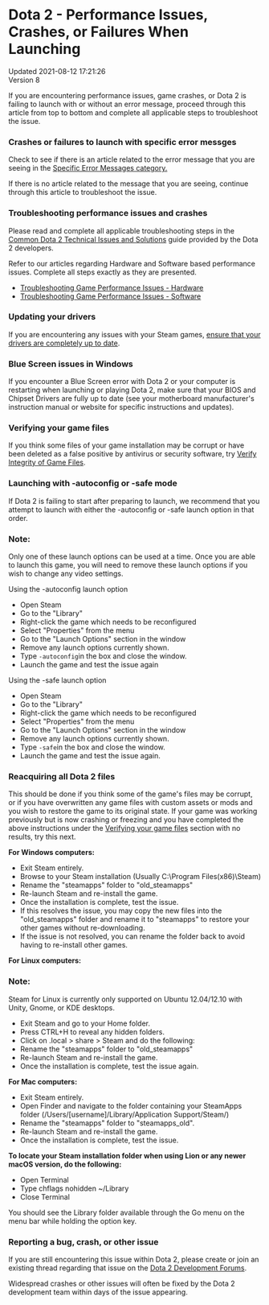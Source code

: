 # Dota 2 - Performance Issues, Crashes, or Failures When Launching
Updated 2021-08-12 17:21:26  
Version 8  

If you are encountering performance issues, game crashes, or Dota 2 is failing to launch with or without an error message, proceed through this article from top to bottom and complete all applicable steps to troubleshoot the issue.  
  
### Crashes or failures to launch with specific error messges
  
Check to see if there is an article related to the error message that you are seeing in the [Specific Error Messages category.](https://support.steampowered.com/kb_cat.php?id=59)  
  
If there is no article related to the message that you are seeing, continue through this article to troubleshoot the issue.  
  
  
### Troubleshooting performance issues and crashes
  
Please read and complete all applicable troubleshooting steps in the [Common Dota 2 Technical Issues and Solutions](http://dev.dota2.com/showthread.php?t=15261) guide provided by the Dota 2 developers.  
  
Refer to our articles regarding Hardware and Software based performance issues. Complete all steps exactly as they are presented.  
* [Troubleshooting Game Performance Issues - Hardware ](https://help.steampowered.com/en/faqs/view/7289-6080-C6E3-AE81)
* [Troubleshooting Game Performance Issues - Software](https://help.steampowered.com/en/faqs/view/5B03-A517-D747-9421)
  
  
### Updating your drivers
  
If you are encountering any issues with your Steam games, [ensure that your drivers are completely up to date](https://help.steampowered.com/en/faqs/view/5799-495F-1F25-D15B).  
  
### Blue Screen issues in Windows
  
If you encounter a Blue Screen error with Dota 2 or your computer is restarting when launching or playing Dota 2, make sure that your BIOS and Chipset Drivers are fully up to date (see your motherboard manufacturer's instruction manual or website for specific instructions and updates).  
  
### Verifying your game files
  
If you think some files of your game installation may be corrupt or have been deleted as a false positive by antivirus or security software, try [Verify Integrity of Game Files](https://help.steampowered.com/en/faqs/view/0C48-FCBD-DA71-93EB).  
  
### Launching with -autoconfig or -safe mode 
  
If Dota 2 is failing to start after preparing to launch, we recommend that you attempt to launch with either the -autoconfig or -safe launch option in that order.  
  
  ### Note:
Only one of these launch options can be used at a time. Once you are able to launch this game, you will need to remove these launch options if you wish to change any video settings.  
  
Using the -autoconfig launch option  
* Open Steam
* Go to the "Library"
* Right-click the game which needs to be reconfigured
* Select "Properties" from the menu
* Go to the "Launch Options" section in the window
* Remove any launch options currently shown.
* Type `-autoconfig`in the box and close the window.
* Launch the game and test the issue again
  
  
Using the -safe launch option  
* Open Steam
* Go to the "Library"
* Right-click the game which needs to be reconfigured
* Select "Properties" from the menu
* Go to the "Launch Options" section in the window
* Remove any launch options currently shown.
* Type `-safe`in the box and close the window.
* Launch the game and test the issue again.
  
  
### Reacquiring all Dota 2 files
  
This should be done if you think some of the game's files may be corrupt, or if you have overwritten any game files with custom assets or mods and you wish to restore the game to its original state. If your game was working previously but is now crashing or freezing and you have completed the above instructions under the [Verifying your game files](#verify) section with no results, try this next.  
  
**For Windows computers:**  
* Exit Steam entirely.
* Browse to your Steam installation (Usually C:\Program Files(x86)\Steam\)
* Rename the "steamapps" folder to "old_steamapps"
* Re-launch Steam and re-install the game.
* Once the installation is complete, test the issue.
* If this resolves the issue, you may copy the new files into the "old_steamapps" folder and rename it to "steamapps" to restore your other games without re-downloading.
* If the issue is not resolved, you can rename the folder back to avoid having to re-install other games.
  
  
**For Linux computers:**  
  
  ### Note:
Steam for Linux is currently only supported on Ubuntu 12.04/12.10 with Unity, Gnome, or KDE desktops.  
* Exit Steam and go to your Home folder.
* Press CTRL+H to reveal any hidden folders.
* Click on .local > share > Steam and do the following:
* Rename the "steamapps" folder to "old_steamapps"
* Re-launch Steam and re-install the game.
* Once the installation is complete, test the issue again.
  
  
**For Mac computers:**  
* Exit Steam entirely.
* Open Finder and navigate to the folder containing your SteamApps folder (/Users/[username]/Library/Application Support/Steam/)
* Rename the "steamapps" folder to "steamapps_old".
* Re-launch Steam and re-install the game.
* Once the installation is complete, test the issue.
  
  
**To locate your Steam installation folder when using Lion or any newer macOS version, do the following:**  
* Open Terminal
* Type chflags nohidden ~/Library
* Close Terminal
  
  
You should see the Library folder available through the Go menu on the menu bar while holding the option key.  
  
### Reporting a bug, crash, or other issue
  
If you are still encountering this issue within Dota 2, please create or join an existing thread regarding that issue on the [Dota 2 Development Forums](http://dev.dota2.com/).  
  
Widespread crashes or other issues will often be fixed by the Dota 2 development team within days of the issue appearing.